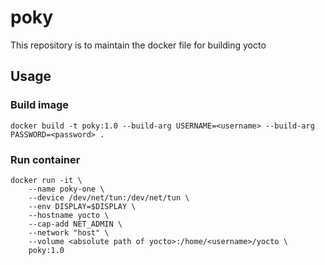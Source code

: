# poky

This repository is to maintain the docker file for building yocto

## Usage
### Build image

    docker build -t poky:1.0 --build-arg USERNAME=<username> --build-arg PASSWORD=<password> .

### Run container

    docker run -it \
        --name poky-one \
        --device /dev/net/tun:/dev/net/tun \
        --env DISPLAY=$DISPLAY \
        --hostname yocto \
        --cap-add NET_ADMIN \ 
        --network "host" \
        --volume <absolute path of yocto>:/home/<username>/yocto \
        poky:1.0

